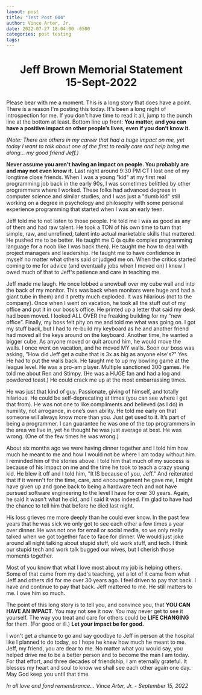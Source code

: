 ```yaml
---
layout: post
title: "Test Post 004"
author: Vince Arter, Jr.
date: 2022-07-27 18:04:00 -0500
categories: post testing
tags: 
---
```

# <p style="text-align: center;">Jeff Brown Memorial Statement<br/>15-Sept-2022</p>

Please bear with me a moment. This is a long story that does have a point. There is a reason I'm posting this today. It's been a long night of introspection for me. If you don't have time to read it all, jump to the punch line at the bottom at least. Bottom line up front: **You matter, and you can have a positive impact on other people’s lives, even if you don’t know it.**

_(Note: There are others in my career that had a huge impact on me, yet today I want to talk about one of the first to really care and help bring me along… my good friend Jeff.)_

**Never assume you aren't having an impact on people. You probably are and may not even know it.** Last night around 9:30 PM CT I lost one of my longtime close friends. When I was a young "kid" at my first real programming job back in the early 90s, I was sometimes belittled by other programmers where I worked. These folks had advanced degrees in computer science and similar studies, and I was just a "dumb kid" still working on a degree in psychology and philosophy with some personal experience programming that started when I was an early teen.

Jeff told me to not listen to those people. He told me I was as good as any of them and had raw talent. He took a TON of his own time to turn that simple, raw, and unrefined, talent into actual marketable skills that mattered. He pushed me to be better. He taught me C (a quite complex programming language for a noob like I was back then). He taught me how to deal with project managers and leadership. He taught me to have confidence in myself no matter what others said or judged me on. When the critics started coming to me for advice (and eventually jobs when I moved on) I knew I owed much of that to Jeff's patience and care in teaching me.

Jeff made me laugh. He once lobbed a snowball over my cube wall and into the back of my monitor. This was back when monitors were huge and had a giant tube in them) and it pretty much exploded. It was hilarious (not to the company). Once when I went on vacation, he took all the stuff out of my office and put it in our boss’s office. He printed up a letter that said my desk had been moved. I looked ALL OVER the freaking building for my “new office”. Finally, my boss felt pity on me and told me what was going on. I got my stuff back, but I had to re-build my keyboard as he and another friend had moved all the keys around on the keyboard. Another time, he wanted a bigger cube. As anyone moved or quit around him, he would move the walls. I once went on vacation, and he moved MY walls. Soon our boss was asking, "How did Jeff get a cube that is 3x as big as anyone else's?" Yes. He had to put the walls back. He taught me to up my bowling game at the league level. He was a pro-am player. Multiple sanctioned 300 games. He told me about Ren and Stimpy. (He was a HUGE fan and had a log and powdered toast.) He could crack me up at the most embarrassing times.

He was just that kind of guy. Passionate, giving of himself, and totally hilarious. He could be self-deprecating at times (you can see where I get that from). He was not one to like compliments and believed (as I do) in humility, not arrogance, in one’s own ability. He told me early on that someone will always know more than you. Just get used to it. It’s part of being a programmer. I can guarantee he was one of the top programmers in the area we live in, yet he thought he was just average at best. He was wrong. (One of the few times he was wrong.)

About six months ago we were having dinner together and I told him how much he meant to me and how I would not be where I am today without him. I reminded him of the stories above. I told him that much of my success is because of his impact on me and the time he took to teach a crazy young kid. He blew it off and I told him, "It IS because of you, Jeff." And reiterated that if it weren't for the time, care, and encouragement he gave me, I might have given up and gone back to being a hardware tech and not have pursued software engineering to the level I have for over 30 years. Again, he said it wasn't what he did, and I said it was indeed. I'm glad to have had the chance to tell him that before he died last night.

His loss grieves me more deeply than he could ever know. In the past few years that he was sick we only got to see each other a few times a year over dinner. He was not one for email or social media, so we only really talked when we got together face to face for dinner. We would just joke around all night talking about stupid stuff, old work stuff, and tech. I think our stupid tech and work talk bugged our wives, but I cherish those moments together.

Most of you know that what I love most about my job is helping others. Some of that came from my dad's teaching, yet a lot of it came from what Jeff and others did for me over 30 years ago. I feel driven to pay that back. I have and continue to pay that back. Jeff mattered to me. He still matters to me. I owe him so much.

The point of this long story is to tell you, and convince you, that **YOU CAN HAVE AN IMPACT**. You may not see it now. You may never get to see it yourself. The way you treat and care for others could be **LIFE CHANGING** for them. (For good or ill.) **Let your impact be for good.**

I won't get a chance to go and say goodbye to Jeff in person at the hospital like I planned to do today, so I hope he knew how much he meant to me. Jeff, my friend, you are dear to me. No matter what you would say, you helped drive me to be a better person and to become the man I am today. For that effort, and three decades of friendship, I am eternally grateful. It blesses my heart and soul to know we shall see each other again one day. May God keep you until that time.

_In all love and fond remembrance… Vince Arter, Jr.  - September 15, 2022_
